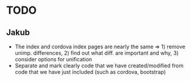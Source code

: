 TODO
====

Jakub
-----

* The index and cordova index pages are nearly the same => 1) remove unimp. differences, 2) find out what diff. are important and why, 3) consider options for unification
* Separate and mark clearly code that we have created/modified from code that we have just included (such as cordova, bootstrap)
